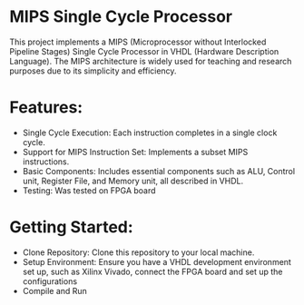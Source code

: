 # MIPS Single Cycle Processor
This project implements a MIPS (Microprocessor without Interlocked Pipeline Stages) Single Cycle Processor in VHDL (Hardware Description Language). The MIPS architecture is widely used for teaching and 
research purposes due to its simplicity and efficiency.

# Features:
- Single Cycle Execution: Each instruction completes in a single clock cycle.
- Support for MIPS Instruction Set: Implements a subset MIPS instructions.
- Basic Components: Includes essential components such as ALU, Control unit, Register File, and Memory unit, all described in VHDL.
- Testing: Was tested on FPGA board


# Getting Started:
- Clone Repository: Clone this repository to your local machine.
- Setup Environment: Ensure you have a VHDL development environment set up, such as Xilinx Vivado, connect the FPGA board and set up the configurations
- Compile and Run
